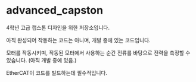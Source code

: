 # advanced_capston
4학년 고급 캡스톤 디자인을 위한 저장소입니다.

아직 완성되어 작동하는 코드는 아니며, 개발 중에 있는 코드입니다.

모터를 작동시키며, 작동된 모터에서 사용하는 순간 전류를 바탕으로 
전력을 측정할 수 있습니다. (아직 개발 중에 있음.)

EtherCAT이 코드를 빌드하는데 필수적입니다.